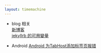 ```yaml
---
layout: timemachine
---
```

 * blog 相关  
[新博客](../2017/04/06/new-blog)  
[jekyllrb 的可用變量](../2017/04/06/jekyllrb-variables)  

 * Android
[Android 为TabHost添加标签页报错](../2017/04/07/android-tabhost-error)  
